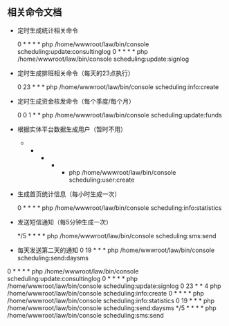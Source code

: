 ## 相关命令文档
- 定时生成统计相关命令

	0 * * * * php /home/wwwroot/law/bin/console scheduling:update:consultinglog
    0 * * * * php /home/wwwroot/law/bin/console scheduling:update:signlog
        
- 定时生成排班相关命令（每天的23点执行）
       
    
    0 23 * * * php /home/wwwroot/law/bin/console scheduling:info:create
	
- 定时生成资金核发命令（每个季度/每个月）

    
    0 0 1 * * php /home/wwwroot/law/bin/console	scheduling:update:funds

- 根据实体平台数据生成用户（暂时不用）


    * * * * * php /home/wwwroot/law/bin/console scheduling:user:create

- 生成首页统计信息（每小时生成一次）


    0 * * * * php /home/wwwroot/law/bin/console scheduling:info:statistics

- 发送短信通知（每5分钟生成一次）

    
    */5 * * * * php /home/wwwroot/law/bin/console scheduling:sms:send

- 每天发送第二天的通知
    0 19 * * * php /home/wwwroot/law/bin/console scheduling:send:daysms



0 * * * * php /home/wwwroot/law/bin/console scheduling:update:consultinglog
0 * * * * php /home/wwwroot/law/bin/console scheduling:update:signlog
0 23 * * 4 php /home/wwwroot/law/bin/console scheduling:info:create
0 * * * * php /home/wwwroot/law/bin/console scheduling:info:statistics
0 19 * * * php /home/wwwroot/law/bin/console scheduling:send:daysms
*/5 * * * * php /home/wwwroot/law/bin/console scheduling:sms:send























